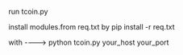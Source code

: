 run tcoin.py

install modules.from req.txt by
pip install -r req.txt

with
----> python tcoin.py your_host your_port
